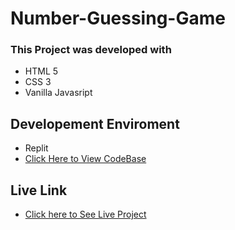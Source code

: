 # Number-Guessing-Game

### This Project was developed with
 - HTML 5
 - CSS 3
 - Vanilla Javasript
 
## Developement Enviroment

 - Replit
 - [Click Here to View CodeBase](https://replit.com/@BLESSING-SS1/Number-Guessing-Game#index.html)
 
 ## Live Link 
 
  - [Click here to See Live Project](https://number-guessing-game.blessing-ss1.repl.co)
